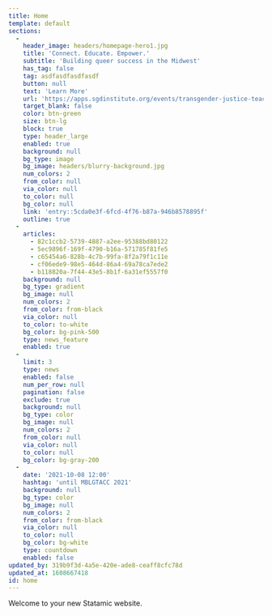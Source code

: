```yaml
---
title: Home
template: default
sections:
  -
    header_image: headers/homepage-hero1.jpg
    title: 'Connect. Educate. Empower.'
    subtitle: 'Building queer success in the Midwest'
    has_tag: false
    tag: asdfasdfasdfasdf
    button: null
    text: 'Learn More'
    url: 'https://apps.sgdinstitute.org/events/transgender-justice-teach-in'
    target_blank: false
    color: btn-green
    size: btn-lg
    block: true
    type: header_large
    enabled: true
    background: null
    bg_type: image
    bg_image: headers/blurry-background.jpg
    num_colors: 2
    from_color: null
    via_color: null
    to_color: null
    bg_color: null
    link: 'entry::5cda0e3f-6fcd-4f76-b87a-946b8578895f'
    outline: true
  -
    articles:
      - 82c1ccb2-5739-4887-a2ee-95388bd80122
      - 5ec9896f-169f-4790-b16a-571785f81fe5
      - c65454a6-828b-4c7b-99fa-8f2a79f1c11e
      - cf06ede9-98e5-464d-86a4-69a78ca7ede2
      - b118820a-7f44-43e5-8b1f-6a31ef5557f0
    background: null
    bg_type: gradient
    bg_image: null
    num_colors: 2
    from_color: from-black
    via_color: null
    to_color: to-white
    bg_color: bg-pink-500
    type: news_feature
    enabled: true
  -
    limit: 3
    type: news
    enabled: false
    num_per_row: null
    pagination: false
    exclude: true
    background: null
    bg_type: color
    bg_image: null
    num_colors: 2
    from_color: null
    via_color: null
    to_color: null
    bg_color: bg-gray-200
  -
    date: '2021-10-08 12:00'
    hashtag: 'until MBLGTACC 2021'
    background: null
    bg_type: color
    bg_image: null
    num_colors: 2
    from_color: from-black
    via_color: null
    to_color: null
    bg_color: bg-white
    type: countdown
    enabled: false
updated_by: 319b9f3d-4a5e-420e-ade8-ceaff8cfc78d
updated_at: 1608667418
id: home
---
```

Welcome to your new Statamic website.
